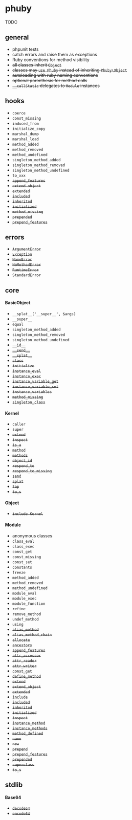 # phuby

TODO

## general

* phpunit tests
* catch errors and raise them as exceptions
* Ruby conventions for method visibility
* <strike>all classes inherit `Object`</strike>
* <strike>classes may `use Phuby` instead of inheriting `Phuby\Object`</strike>
* <strike>autoloading with ruby naming conventions</strike>
* <strike>optional parenthesis for method calls</strike>
* <strike>`__callStatic` delegates to `Module` instances</strike>

## hooks

* `coerce`
* `const_missing`
* `induced_from`
* `initialize_copy`
* `marshal_dump`
* `marshal_load`
* `method_added`
* `method_removed`
* `method_undefined`
* `singleton_method_added`
* `singleton_method_removed`
* `singleton_method_undefined`
* `to_xxx`
* <strike>`append_features`</strike>
* <strike>`extend_object`</strike>
* <strike>`extended`</strike>
* <strike>`included`</strike>
* <strike>`inherited`</strike>
* <strike>`initialized`</strike>
* <strike>`method_missing`</strike>
* <strike>`prepended`</strike>
* <strike>`prepend_features`</strike>

## errors

* <strike>`ArgumentError`</strike>
* <strike>`Exception`</strike>
* <strike>`NameError`</strike>
* <strike>`NoMethodError`</strike>
* <strike>`RuntimeError`</strike>
* <strike>`StandardError`</strike>

## core

#### BasicObject

* `__splat__('__super__', $args)`
* `__super__`
* `equal`
* `singleton_method_added`
* `singleton_method_removed`
* `singleton_method_undefined`
* <strike>`__id__`</strike>
* <strike>`__send__`</strike>
* <strike>`__splat__`</strike>
* <strike>`class`</strike>
* <strike>`initialize`</strike>
* <strike>`instance_eval`</strike>
* <strike>`instance_exec`</strike>
* <strike>`instance_variable_get`</strike>
* <strike>`instance_variable_set`</strike>
* <strike>`instance_variables`</strike>
* <strike>`method_missing`</strike>
* <strike>`singleton_class`</strike>

#### Kernel

* `caller`
* `super`
* <strike>`extend`</strike>
* <strike>`inspect`</strike>
* <strike>`is_a`</strike>
* <strike>`method`</strike>
* <strike>`methods`</strike>
* <strike>`object_id`</strike>
* <strike>`respond_to`</strike>
* <strike>`respond_to_missing`</strike>
* <strike>`send`</strike>
* <strike>`splat`</strike>
* <strike>`tap`</strike>
* <strike>`to_s`</strike>

#### Object

* <strike>`include Kernel`</strike>

#### Module

* anonymous classes
* `class_eval`
* `class_exec`
* `const_get`
* `const_missing`
* `const_set`
* `constants`
* `freeze`
* `method_added`
* `method_removed`
* `method_undefined`
* `module_eval`
* `module_exec`
* `module_function`
* `refine`
* `remove_method`
* `undef_method`
* `using`
* <strike>`alias_method`</strike>
* <strike>`alias_method_chain`</strike>
* <strike>`allocate`</strike>
* <strike>`ancestors`</strike>
* <strike>`append_features`</strike>
* <strike>`attr_accessor`</strike>
* <strike>`attr_reader`</strike>
* <strike>`attr_writer`</strike>
* <strike>`const_get`</strike>
* <strike>`define_method`</strike>
* <strike>`extend`</strike>
* <strike>`extend_object`</strike>
* <strike>`extended`</strike>
* <strike>`include`</strike>
* <strike>`included`</strike>
* <strike>`inherited`</strike>
* <strike>`initialized`</strike>
* <strike>`inspect`</strike>
* <strike>`instance_method`</strike>
* <strike>`instance_methods`</strike>
* <strike>`method_defined`</strike>
* <strike>`name`</strike>
* <strike>`new`</strike>
* <strike>`prepend`</strike>
* <strike>`prepend_features`</strike>
* <strike>`prepended`</strike>
* <strike>`superclass`</strike>
* <strike>`to_s`</strike>

## stdlib

#### Base64

* <strike>`decode64`</strike>
* <strike>`encode64`</strike>